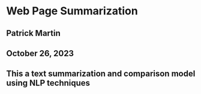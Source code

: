 # Web Page Summarization
## Patrick Martin

## October 26, 2023

## This a text summarization and comparison model using NLP techniques
